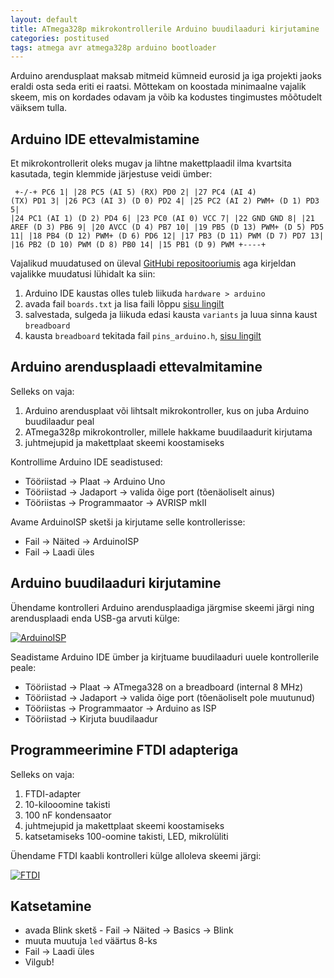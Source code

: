 ```yaml
---
layout: default
title: ATmega328p mikrokontrollerile Arduino buudilaaduri kirjutamine
categories: postitused
tags: atmega avr atmega328p arduino bootloader
---
```


Arduino arendusplaat maksab mitmeid kümneid eurosid ja iga projekti jaoks eraldi osta seda eriti ei raatsi. Mõttekam on koostada minimaalne vajalik skeem, mis on kordades odavam ja võib ka kodustes tingimustes mõõtudelt väiksem tulla.

## Arduino IDE ettevalmistamine

Et mikrokontrollerit oleks mugav ja lihtne makettplaadil ilma kvartsita kasutada, tegin klemmide järjestuse veidi ümber:

<code><pre>
                     +-\/-+
               PC6  1|    |28  PC5 (AI 5)
         (RX)  PD0  2|    |27  PC4 (AI 4)
         (TX)  PD1  3|    |26  PC3 (AI 3)
         (D 0) PD2  4|    |25  PC2 (AI 2)
    PWM+ (D 1) PD3  5|    |24  PC1 (AI 1)
         (D 2) PD4  6|    |23  PC0 (AI 0)
               VCC  7|    |22  GND
               GND  8|    |21  AREF
         (D 3) PB6  9|    |20  AVCC
         (D 4) PB7 10|    |19  PB5 (D 13)
    PWM+ (D 5) PD5 11|    |18  PB4 (D 12)
    PWM+ (D 6) PD6 12|    |17  PB3 (D 11) PWM
         (D 7) PD7 13|    |16  PB2 (D 10) PWM
         (D 8) PB0 14|    |15  PB1 (D 9) PWM
                     +----+
</pre></code>

Vajalikud muudatused on üleval [GitHubi repositooriumis](https://github.com/Raidok/bb) aga kirjeldan vajalikke muudatusi lühidalt ka siin:

1. Arduino IDE kaustas olles tuleb liikuda `hardware > arduino`
2. avada fail `boards.txt` ja lisa faili lõppu [sisu lingilt](https://raw.github.com/Raidok/bb/master/hardware/arduino/boards.txt)
3. salvestada, sulgeda ja liikuda edasi kausta `variants` ja luua sinna kaust `breadboard`
2. kausta `breadboard` tekitada fail `pins_arduino.h`, [sisu lingilt](https://raw.github.com/Raidok/bb/master/hardware/arduino/variants/breadboard/pins_arduino.h)


## Arduino arendusplaadi ettevalmitamine

Selleks on vaja:
1. Arduino arendusplaat või lihtsalt mikrokontroller, kus on juba Arduino buudilaadur peal
2. ATmega328p mikrokontroller, millele hakkame buudilaadurit kirjutama
3. juhtmejupid ja makettplaat skeemi koostamiseks

Kontrollime Arduino IDE seadistused:
* Tööriistad -> Plaat -> Arduino Uno
* Tööriistad -> Jadaport -> valida õige port (tõenäoliselt ainus)
* Tööriistas -> Programmaator -> AVRISP mkII

Avame ArduinoISP sketši ja kirjutame selle kontrollerisse:
* Fail -> Näited -> ArduinoISP
* Fail -> Laadi üles

## Arduino buudilaaduri kirjutamine


Ühendame kontrolleri Arduino arendusplaadiga järgmise skeemi järgi ning arendusplaadi enda USB-ga arvuti külge:

[![ArduinoISP](p-uno-breadboard-bootloader_bb.png)](uno-breadboard-bootloader_bb.png)

Seadistame Arduino IDE ümber ja kirjtuame buudilaaduri uuele kontrollerile peale:
* Tööriistad -> Plaat -> ATmega328 on a breadboard (internal 8 MHz)
* Tööriistad -> Jadaport -> valida õige port (tõenäoliselt pole muutunud)
* Tööriistas -> Programmaator -> Arduino as ISP
* Tööriistad -> Kirjuta buudilaadur


## Programmeerimine FTDI adapteriga

Selleks on vaja:
1. FTDI-adapter
2. 10-kilooomine takisti
3. 100 nF kondensaator
4. juhtmejupid ja makettplaat skeemi koostamiseks
5. katsetamiseks 100-oomine takisti, LED, mikrolüliti

Ühendame FTDI kaabli kontrolleri külge alloleva skeemi järgi:

[![FTDI](p-breadboard-blink_bb.png)](breadboard-blink_bb.png)


## Katsetamine

* avada Blink sketš - Fail -> Näited -> Basics -> Blink
* muuta muutuja `led` väärtus 8-ks
* Fail -> Laadi üles
* Vilgub!
